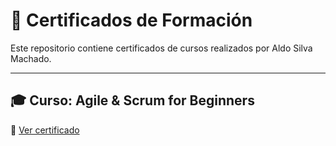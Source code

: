 # 📜 Certificados de Formación

Este repositorio contiene certificados de cursos realizados por Aldo Silva Machado.

---

## 🎓 Curso: Agile & Scrum for Beginners

🔗 [Ver certificado](https://raw.githubusercontent.com/Aldosilva96/Certificados/main/certificado.jpg)
